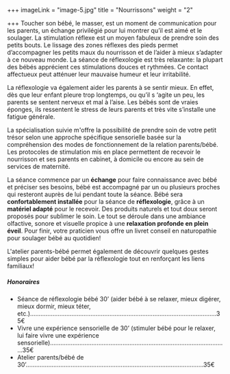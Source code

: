 +++
imageLink = "image-5.jpg"
title = "Nourrissons"
weight = "2"

+++
Toucher son bébé, le masser, est un moment de communication pour les parents, un échange privilégié pour lui montrer qu’il est aimé et le soulager. La stimulation réflexe est un moyen fabuleux de prendre soin des petits bouts. Le lissage des zones réflexes des pieds permet d’accompagner les petits maux du nourrisson et de l’aider à mieux s’adapter à ce nouveau monde. La séance de réflexologie est très relaxante: la plupart des bébés apprécient ces stimulations douces et rythmées. Ce contact affectueux peut atténuer leur mauvaise humeur et leur irritabilité.

La réflexologie va également aider les parents à se sentir mieux. En effet, dès que leur enfant pleure trop longtemps, ou qu’il s ‘agite un peu, les parents se sentent nerveux et mal à l’aise. Les bébés sont de vraies éponges, ils ressentent le stress de leurs parents et très vite s’installe une fatigue générale.

La spécialisation suivie m'offre la possibilité de prendre soin de votre petit trésor selon une approche spécifique sensorielle basée sur la compréhension des modes de fonctionnement de la relation parents/bébé. Les protocoles de stimulation mis en place permettent de recevoir le nourrisson et ses parents en cabinet, à domicile ou encore au sein de services de maternité.

La séance commence par un **échange** pour faire connaissance avec bébé et préciser ses besoins,  bébé est accompagné par un ou plusieurs proches qui resteront auprès de lui pendant toute la séance. Bébé sera **confortablement installée** pour la séance de **réflexologie**, grâce à un **matériel adapté** pour le recevoir. Des produits naturels et tout doux seront proposés pour sublimer le soin.  Le tout se déroule dans une ambiance olfactive, sonore et visuelle propice à une **relaxation profonde en plein éveil**. Pour finir, votre praticien vous offre un livret conseil en naturopathie pour soulager bébé au quotidien!

L'atelier parents-bébé permet également de découvrir quelques gestes simples pour aider bébé par la réflexologie tout en renforçant les liens familiaux!

##### Honoraires

* Séance de réflexologie bébé 30’ (aider bébé à se relaxer, mieux digérer, mieux dormir, mieux téter, etc.)............................................................................................................35€
* Vivre une expérience sensorielle de 30’ (stimuler bébé pour le relaxer, lui faire vivre une expérience sensorielle).......................................................................................................35€
* Atelier parents/bébé de 30’.......................................................................................................35€